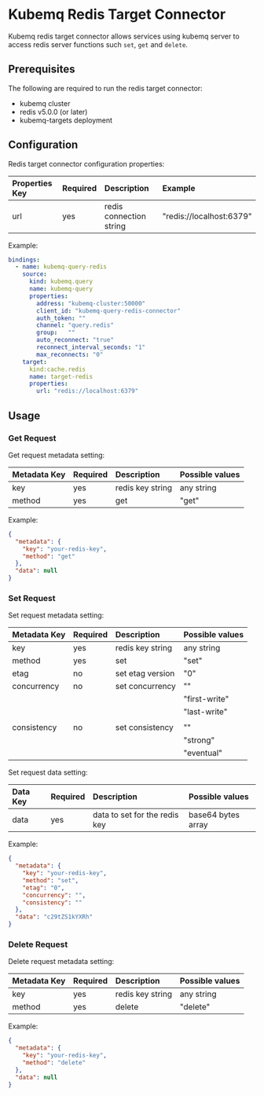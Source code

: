 # Kubemq Redis Target Connector

Kubemq redis target connector allows services using kubemq server to access redis server functions such `set`, `get` and `delete`.

## Prerequisites
The following are required to run the redis target connector:

- kubemq cluster
- redis v5.0.0 (or later)
- kubemq-targets deployment

## Configuration

Redis target connector configuration properties:

| Properties Key | Required | Description                  | Example          |
|:---------------|:---------|:-----------------------------|:-----------------|
| url           | yes      | redis connection string                | "redis://localhost:6379" |

Example:

```yaml
bindings:
  - name: kubemq-query-redis
    source:
      kind: kubemq.query
      name: kubemq-query
      properties:
        address: "kubemq-cluster:50000"
        client_id: "kubemq-query-redis-connector"
        auth_token: ""
        channel: "query.redis"
        group:   ""
        auto_reconnect: "true"
        reconnect_interval_seconds: "1"
        max_reconnects: "0"
    target:
      kind:cache.redis
      name: target-redis
      properties:
        url: "redis://localhost:6379"
```

## Usage

### Get Request

Get request metadata setting:

| Metadata Key | Required | Description      | Possible values |
|:-------------|:---------|:-----------------|:----------------|
| key          | yes      | redis key string | any string      |
| method       | yes      | get              | "get"           |


Example:

```json
{
  "metadata": {
    "key": "your-redis-key",
    "method": "get"
  },
  "data": null
}
```

### Set Request

Set request metadata setting:

| Metadata Key | Required | Description      | Possible values |
|:-------------|:---------|:-----------------|:----------------|
| key          | yes      | redis key string | any string      |
| method       | yes      | set              | "set"           |
| etag         | no       | set etag version | "0"             |
| concurrency  | no       | set concurrency  | ""              |
|              |          |                  | "first-write"   |
|              |          |                  | "last-write"    |
|              |          |                  |                 |
| consistency  | no       | set consistency  | ""              |
|              |          |                  | "strong"        |
|              |          |                  | "eventual"      |

Set request data setting:

| Data Key | Required | Description                   | Possible values     |
|:---------|:---------|:------------------------------|:--------------------|
| data     | yes      | data to set for the redis key | base64 bytes array |

Example:

```json
{
  "metadata": {
    "key": "your-redis-key",
    "method": "set",
    "etag": "0",
    "concurrency": "",
    "consistency": ""
  },
  "data": "c29tZS1kYXRh" 
}
```
### Delete Request

Delete request metadata setting:

| Metadata Key | Required | Description      | Possible values |
|:-------------|:---------|:-----------------|:----------------|
| key          | yes      | redis key string | any string      |
| method       | yes      | delete           | "delete"        |


Example:

```json
{
  "metadata": {
    "key": "your-redis-key",
    "method": "delete"
  },
  "data": null
}
```
